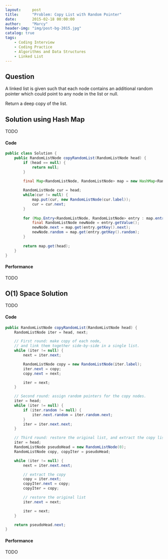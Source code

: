 ```yaml
---
layout:     post
title:      "Problem: Copy List with Random Pointer"
date:       2015-02-18 00:00:00
author:     "Marcy"
header-img: "img/post-bg-2015.jpg"
catalog: true
tags:
    - Coding Interview
    - Coding Practice
    - Algorithms and Data Structures
    - Linked List
---
```


## Question

A linked list is given such that each node contains an additional random pointer which could point to any node in the list or null.

Return a deep copy of the list.

## Solution using Hash Map
TODO

#### Code
```java
public class Solution {
    public RandomListNode copyRandomList(RandomListNode head) {
        if (head == null) {
            return null;
        }
        
        final Map<RandomListNode, RandomListNode> map = new HashMap<RandomListNode, RandomListNode>();

        RandomListNode cur = head;
        while(cur != null) {
            map.put(cur, new RandomListNode(cur.label));
            cur = cur.next;
        }
        
        for (Map.Entry<RandomListNode, RandomListNode> entry : map.entrySet()) {
            final RandomListNode newNode = entry.getValue();
            newNode.next = map.get(entry.getKey().next);
            newNode.random = map.get(entry.getKey().random);
        }
        
        return map.get(head);
    }
}
```

#### Performance
TODO

## O(1) Space Solution
TODO

#### Code
```java
public RandomListNode copyRandomList(RandomListNode head) {
    RandomListNode iter = head, next;

    // First round: make copy of each node,
    // and link them together side-by-side in a single list.
    while (iter != null) {
        next = iter.next;

        RandomListNode copy = new RandomListNode(iter.label);
        iter.next = copy;
        copy.next = next;

        iter = next;
    }

    // Second round: assign random pointers for the copy nodes.
    iter = head;
    while (iter != null) {
        if (iter.random != null) {
            iter.next.random = iter.random.next;
        }
        iter = iter.next.next;
    }

    // Third round: restore the original list, and extract the copy list.
    iter = head;
    RandomListNode pseudoHead = new RandomListNode(0);
    RandomListNode copy, copyIter = pseudoHead;

    while (iter != null) {
        next = iter.next.next;

        // extract the copy
        copy = iter.next;
        copyIter.next = copy;
        copyIter = copy;

        // restore the original list
        iter.next = next;

        iter = next;
    }

    return pseudoHead.next;
}
```

#### Performance
TODO